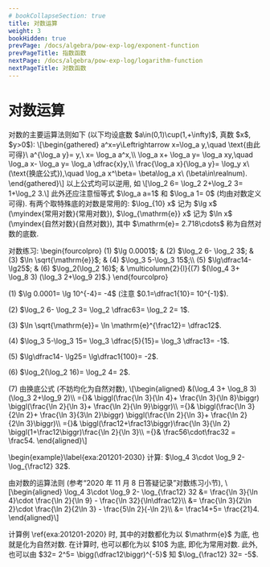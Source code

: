 ```yaml
---
# bookCollapseSection: true
title: 对数运算
weight: 3
bookHidden: true
prevPage: /docs/algebra/pow-exp-log/exponent-function
prevPageTitle: 指数函数
nextPage: /docs/algebra/pow-exp-log/logarithm-function
nextPageTitle: 对数函数
---
```


# 对数运算


<p>对数的主要运算法则如下 (以下均设底数 $a\in(0,1)\cup(1,+\infty)$, 真数 $x$, $y>0$):
\[\begin{gathered}
    a^x=y\Leftrightarrow x=\log_a y,\quad \text{由此可得}\ 
        a^{\log_a y}= y,\ x= \log_a a^x,\\
    \log_a x+ \log_a y= \log_a xy,\quad 
        \log_a x- \log_a y= \log_a \dfrac{x}y,\\
    \frac{\log_a x}{\log_a y}= \log_y x\ (\text{换底公式}),\quad
        \log_a x^\beta= \beta\log_a x\ (\beta\in\realnum). 
\end{gathered}\]
以上公式均可以逆用, 如 
\[\log_2 6= \log_2 2+\log_2 3= 1+\log_2 3.\]
此外还应注意恒等式 $\log_a a=1$ 和 $\log_a 1= 0$ (均由对数定义可得). 有两个取特殊底的对数是常用的: $\log_{10} x$ 记为 $\lg x$ (\myindex{常用对数}{常用对数}), $\log_{\mathrm{e}} x$ 记为 $\ln x$ (\myindex{自然对数}{自然对数}), 其中 $\mathrm{e}= 2.718\cdots$ 称为自然对数的底数.
</p>
<p><myexample>
<p>对数练习:
    \begin{fourcolpro}
        (1) $\lg 0.0001$; & (2) $\log_2 6- \log_2 3$;
            & (3) $\ln \sqrt{\mathrm{e}}$; 
            & (4) $\log_3 5-\log_3 15$;\\
        (5) $\lg\dfrac14- \lg25$; & (6) $\log_2(\log_2 16)$;
            & \multicolumn{2}{l}{(7) $(\log_4 3+ \log_8 3)
            (\log_3 2+\log_9 2)$.}
    \end{fourcolpro}
</p>
</myexample>
<mysolution>
    <p>(1) $\lg 0.0001= \lg 10^{-4}= -4$ (注意 $0.1=\dfrac1{10}= 10^{-1}$).
</p>
<p>(2) $\log_2 6- \log_2 3= \log_2 \dfrac63= \log_2 2= 1$.
</p>
<p>(3) $\ln \sqrt{\mathrm{e}}= \ln \mathrm{e}^{\frac12}= \dfrac12$. 
</p>
<p>(4) $\log_3 5-\log_3 15= \log_3 \dfrac{5}{15}= \log_3 \dfrac13= -1$.
</p>
<p>(5) $\lg\dfrac14- \lg25= \lg\dfrac1{100}= -2$.
</p>
<p>(6) $\log_2(\log_2 16)= \log_2 4= 2$.
</p>
<p>(7) 由换底公式 (不妨均化为自然对数),
    \[\begin{aligned}
           &(\log_4 3+ \log_8 3)(\log_3 2+\log_9 2)\\
        ={}& \biggl(\frac{\ln 3}{\ln 4}+ \frac{\ln 3}{\ln 8}\biggr)
            \biggl(\frac{\ln 2}{\ln 3}+ \frac{\ln 2}{\ln 9}\biggr)\\
        ={}& \biggl(\frac{\ln 3}{2\ln 2}+ \frac{\ln 3}{3\ln 2}\biggr)
            \biggl(\frac{\ln 2}{\ln 3}+ \frac{\ln 2}{2\ln 3}\biggr)\\
        ={}& \biggl(\frac12+\frac13\biggr)\frac{\ln 3}{\ln 2}
            \biggl(1+\frac12\biggr)\frac{\ln 2}{\ln 3}\\
        ={}& \frac56\cdot\frac32
            = \frac54.
    \end{aligned}\]
</p>
</mysolution>


<p>\begin{example}\label{exa:201201-2030}
    计算: $\log_4 3\cdot \log_9 2- \log_{\frac12} 32$.
</p>
</myexample>
<mysolution>
    <p>由对数的运算法则 (参考“2020 年 11 月 8 日答疑记录”对数练习小节), 
    \[\begin{aligned}
        \log_4 3\cdot \log_9 2- \log_{\frac12} 32
        &= \frac{\ln 3}{\ln 4}\cdot \frac{\ln 2}{\ln 9}
            - \frac{\ln 32}{\ln\dfrac12}\\
        &= \frac{\ln 3}{2\ln 2}\cdot \frac{\ln 2}{2\ln 3}
            - \frac{5\ln 2}{-\ln 2}\\
        &= \frac14+5= \frac{21}4.
    \end{aligned}\]
</p>
</mysolution>
</p>
<p>计算例 \ref{exa:201201-2020} 时, 其中的对数都化为以  $\mathrm{e}$ 为底, 也就是化为自然对数. 在计算时, 也可以都化为以 $10$ 为底, 即化为常用对数. 此外, 也可以由 $32= 2^5= \bigg(\dfrac12\biggr)^{-5}$ 知 $\log_{\frac12} 32= -5$.
</p>

